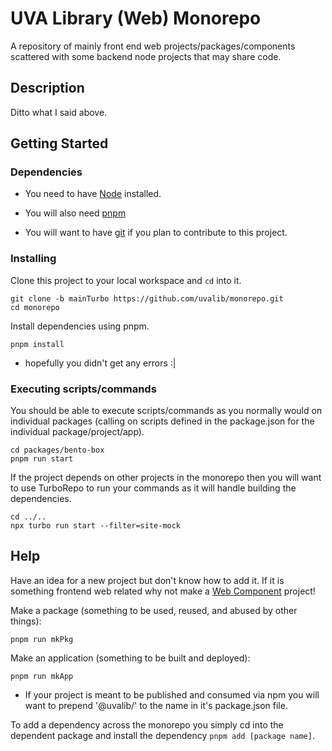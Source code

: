 # UVA Library (Web) Monorepo

A repository of mainly front end web projects/packages/components scattered with some backend node projects that may share code.

## Description

Ditto what I said above.

## Getting Started

### Dependencies

* You need to have [Node](https://nodejs.org/en/) installed.

* You will also need [pnpm](https://pnpm.io/installation)

* You will want to have [git](https://git-scm.com/downloads) if you plan to contribute to this project.

### Installing

Clone this project to your local workspace and `cd` into it.
```
git clone -b mainTurbo https://github.com/uvalib/monorepo.git
cd monorepo
```

Install dependencies using pnpm.

```
pnpm install
```
* hopefully you didn't get any errors :|

### Executing scripts/commands

You should be able to execute scripts/commands as you normally would on individual packages (calling on scripts defined in the package.json for the individual package/project/app).
```
cd packages/bento-box
pnpm run start
```

If the project depends on other projects in the monorepo then you will want to use TurboRepo to run your commands as it will handle building the dependencies.
```
cd ../..
npx turbo run start --filter=site-mock
```

## Help

Have an idea for a new project but don't know how to add it.  If it is something frontend web related why not make a [Web Component](https://open-wc.org/) project!

Make a package (something to be used, reused, and abused by other things):
```
pnpm run mkPkg
```

Make an application (something to be built and deployed):
```
pnpm run mkApp
```

* If your project is meant to be published and consumed via npm you will want to prepend '@uvalib/' to the name in it's package.json file.

To add a dependency across the monorepo you simply cd into the dependent package and install the dependency `pnpm add [package name]`.